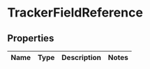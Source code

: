 
# TrackerFieldReference

## Properties
Name | Type | Description | Notes
------------ | ------------- | ------------- | -------------



